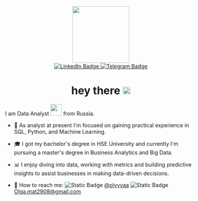 <div id="header" align="center">
  <img src="https://i.giphy.com/media/v1.Y2lkPTc5MGI3NjExZjJ1bTdmc251MzRxYWhhaTdzbzZzeDV6eGxmaGtkMDBydGRrYjh3MSZlcD12MV9pbnRlcm5hbF9naWZfYnlfaWQmY3Q9Zw/3oKIPnAiaMCws8nOsE/giphy.gif" width="150"/>
</div>
<div id="badges" align="center">
  <a href="https://www.linkedin.com/in/olgamatusevich/">
    <img src="https://img.shields.io/badge/LinkedIn-blue?style=for-the-badge&logo=linkedin&logoColor=white" alt="LinkedIn Badge"/>
  </a>
  <a href="https://t.me/olyayyaa">
    <img src="https://img.shields.io/badge/Telegram-blue?style=for-the-badge&logo=telegram&logoColor=white" alt="Telegram Badge"/>
  </a>
</div>
<div id="header" align="center">
<img 
  src="https://komarev.com/ghpvc/?username=OlgaMatusevich-analyst&style=flat-square&color=blue" alt=""/>
  <h1>
  hey there
  <img src="https://media.giphy.com/media/hvRJCLFzcasrR4ia7z/giphy.gif" width="20px"/>
</h1>
</div>

I am Data Analyst <img src="https://media.giphy.com/media/WUlplcMpOCEmTGBtBW/giphy.gif" width="30">  from Russia.
- :dart: As analyst at present I'm focused on gaining practical experience in SQL, Python, and Machine Learning.

- :mortar_board:  I got my bachelor's degree in HSE University and currently I'm pursuing a master's degree in Business Analytics and Big Data.

-  :bar_chart: I enjoy diving into data, working with metrics and building predictive insights to assist businesses in making data-driven decisions.

- :speech_balloon: How to reach me: 
    ![Static Badge](https://img.shields.io/badge/Telegram:-blue)
  [@olyyyaa](https://t.me/olyayyaa)
    ![Static Badge](https://img.shields.io/badge/email:-green) Olga.mat2908@gmail.com 


